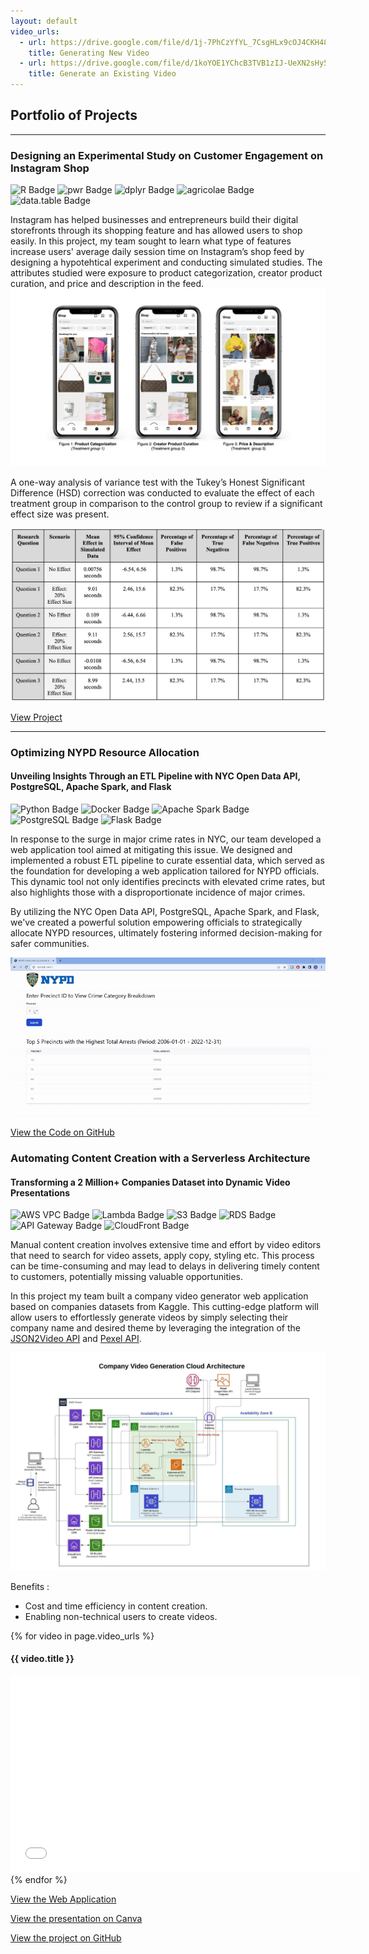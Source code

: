```yaml
---
layout: default
video_urls:
  - url: https://drive.google.com/file/d/1j-7PhCzYfYL_7CsgHLx9cOJ4CKH48LPV/view?usp=drive_link
    title: Generating New Video
  - url: https://drive.google.com/file/d/1koYOE1YChcB3TVB1zIJ-UeXN2sHy51SR/view?usp=drive_link
    title: Generate an Existing Video
---
```


## Portfolio of Projects
---

### Designing an Experimental Study on Customer Engagement on Instagram Shop
![R Badge](https://img.shields.io/badge/-R-276DC3?logo=r&logoColor=white) ![pwr Badge](https://img.shields.io/badge/-pwr-276DC3?logo=r&logoColor=white) ![dplyr Badge](https://img.shields.io/badge/-dplyr-276DC3?logo=r&logoColor=white) ![agricolae Badge](https://img.shields.io/badge/-agricolae-276DC3?logo=r&logoColor=white) ![data.table Badge](https://img.shields.io/badge/-data.table-276DC3?logo=r&logoColor=white) 

Instagram has helped businesses and entrepreneurs build their digital storefronts through its shopping feature and has allowed users to shop easily. In this project, my team sought to learn what type of features increase users' average daily session time on Instagram’s shop feed by designing a hypotehtical experiment and conducting simulated studies. The attributes studied were exposure to product categorization, creator product curation, and price and description in the feed. 
<img src="images/treatments.jpeg"/>

A one-way analysis of variance test with the Tukey’s Honest Significant Difference (HSD) correction was conducted to evaluate the effect of each treatment group in comparison to the control group to review if a significant effect size was present.

<img src="images/simulations results.png"/>

[View Project](https://joycemegumi.github.io/research-design-project)

---
### Optimizing NYPD Resource Allocation
#### Unveiling Insights Through an ETL Pipeline with NYC Open Data API, PostgreSQL, Apache Spark, and Flask
![Python Badge](https://img.shields.io/badge/-Python-3776AB?logo=python&logoColor=white) ![Docker Badge](https://img.shields.io/badge/-Docker-2496ED?logo=docker&logoColor=white) ![Apache Spark Badge](https://img.shields.io/badge/-Apache%20Spark-E25A1C?logo=apache-spark&logoColor=white) ![PostgreSQL Badge](https://img.shields.io/badge/-PostgreSQL-336791?logo=postgresql&logoColor=white) ![Flask Badge](https://img.shields.io/badge/-Flask-000000?logo=flask&logoColor=white)

In response to the surge in major crime rates in NYC, our team developed a web application tool aimed at mitigating this issue. We designed and implemented a robust ETL pipeline to curate essential data, which served as the foundation for developing a web application tailored for NYPD officials. This dynamic tool not only identifies precincts with elevated crime rates, but also highlights those with a disproportionate incidence of major crimes. 

By utilizing the NYC Open Data API, PostgreSQL, Apache Spark, and Flask, we've created a powerful solution empowering officials to strategically allocate NYPD resources, ultimately fostering informed decision-making for safer communities.

![NY Crime Flask App](images/ny-crime-demo.gif)
[View the Code on GitHub](https://github.com/joycemegumi/Managing-Data-Project)

### Automating Content Creation with a Serverless Architecture
#### Transforming a 2 Million+ Companies Dataset into Dynamic Video Presentations
![AWS VPC Badge](https://img.shields.io/badge/-VPC-232F3E?logo=amazon-aws&logoColor=white) ![Lambda Badge](https://img.shields.io/badge/-Lambda-FF9900?logo=amazon-aws&logoColor=white) ![S3 Badge](https://img.shields.io/badge/-S3-569A31?logo=amazon-aws&logoColor=white) ![RDS Badge](https://img.shields.io/badge/-RDS-FF7F50?logo=amazon-aws&logoColor=white) ![API Gateway Badge](https://img.shields.io/badge/-API%20Gateway-FF9900?logo=amazon-aws&logoColor=white) ![CloudFront Badge](https://img.shields.io/badge/-CloudFront-232F3E?logo=amazon-aws&logoColor=white)

Manual content creation involves extensive time and effort by video editors that need to search for video assets, apply copy, styling etc. This process can be time-consuming and may lead to delays in delivering timely content to customers, potentially missing valuable opportunities.

In this project my team built a company video generator web application based on companies datasets from Kaggle. This cutting-edge platform will allow users to effortlessly generate videos by simply selecting their company name and desired theme by leveraging the integration of the [JSON2Video API](https://json2video.com/) and [Pexel API](https://www.pexels.com/api/).

<img src="images/comapny-video-generator-architecture.jpeg"/>


Benefits :
* Cost and time efficiency in content creation.
* Enabling non-technical users to create videos.

{% for video in page.video_urls %}
#### {{ video.title }}

<iframe width="560" height="315" src="{{ video.url }}" frameborder="0" allowfullscreen></iframe>
{% endfor %}

[View the Web Application](https://frontendcodegroup2.s3.amazonaws.com/videogenerator.html)

[View the presentation on Canva](https://www.canva.com/design/DAFr0hoDX14/3IRODlYJekxRvXHBT6kVJA/view?utm_content=DAFr0hoDX14&utm_campaign=designshare&utm_medium=link&utm_source=publishsharelink)

[View the project on GitHub](https://github.com/joycemegumi/Comapny-Video-Generator)